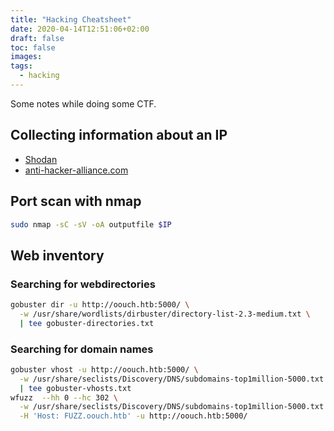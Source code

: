 ```yaml
---
title: "Hacking Cheatsheet"
date: 2020-04-14T12:51:06+02:00
draft: false
toc: false
images:
tags:
  - hacking
---
```


Some notes while doing some CTF.

## Collecting information about an IP

- [Shodan](https://shodan.io)
- [anti-hacker-alliance.com](https://anti-hacker-alliance.com)

## Port scan with nmap

```sh
sudo nmap -sC -sV -oA outputfile $IP
```

## Web inventory

### Searching for webdirectories

```sh
gobuster dir -u http://oouch.htb:5000/ \
  -w /usr/share/wordlists/dirbuster/directory-list-2.3-medium.txt \
  | tee gobuster-directories.txt
```

### Searching for domain names

```sh
gobuster vhost -u http://oouch.htb:5000/ \
  -w /usr/share/seclists/Discovery/DNS/subdomains-top1million-5000.txt \
  | tee gobuster-vhosts.txt
wfuzz  --hh 0 --hc 302 \
  -w /usr/share/seclists/Discovery/DNS/subdomains-top1million-5000.txt \
  -H 'Host: FUZZ.oouch.htb' -u http://oouch.htb:5000/
```
